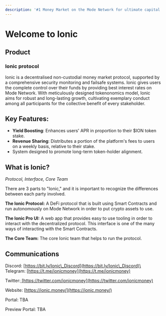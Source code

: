 ```yaml
---
description: '#1 Money Market on the Mode Network for ultimate capital efficiency.'
---
```


# Welcome to Ionic

## **Product**

### Ionic protocol

Ionic is a decentralised non-custodial money market protocol, supported by a comprehensive security monitoring and failsafe systems. Ionic gives users the complete control over their funds by providing best interest rates on Mode Network. With meticulously designed tokenonomics model, Ionic aims for robust and long-lasting growth, cultivating exemplary conduct among all participants for the collective benefit of every stakeholder.

## Key Features:

* **Yield Boosting**: Enhances users' APR in proportion to their $ION token stake.
* **Revenue Sharing**: Distributes a portion of the platform's fees to users on a weekly basis, relative to their stake.
* System designed to promote long-term token-holder alignment.

## **What is Ionic?**

_Protocol, Interface, Core Team_

There are 3 parts to "Ionic," and it is important to recognize the differences between each party involved.

**The Ionic Protocol:** A DeFi protocol that is built using Smart Contracts and run autonomously on Mode Network in order to put crypto assets to use.

**The Ionic Pro UI:** A web app that provides easy to use tooling in order to interact with the decentralized protocol. This interface is one of the many ways of interacting with the Smart Contracts.

**The Core Team:** The core Ionic team that helps to run the protocol.

## **Communications**

Discord: [https://bit.ly/Ionic\_Discord](https://bit.ly/Ionic\_Discord)\
\
Telegram: [https://t.me/ionicmoney](https://t.me/ionicmoney)

Twitter:[ ](https://twitter.com/MidasCapita1)[https://twitter.com/ionicmoney](https://twitter.com/ionicmoney)

Website: [https://ionic.money/](https://ionic.money/)

Portal: TBA

Preview Portal: TBA
